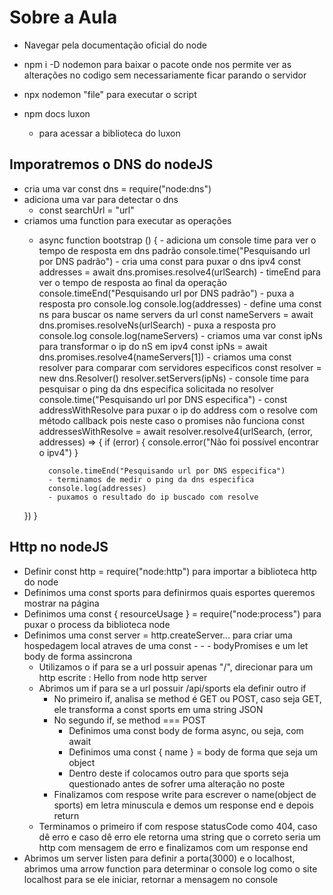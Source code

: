 # Sobre a Aula
- Navegar pela documentação oficial do node
- npm i -D nodemon para baixar o pacote onde nos permite ver as alterações no codigo sem necessariamente ficar parando o servidor
- npx nodemon "file" para executar o script

- npm docs luxon 
    - para acessar a biblioteca do luxon

## Imporatremos o DNS do nodeJS
- cria uma var const dns = require("node:dns")
- adiciona uma var para detectar o dns
    - const searchUrl = "url"
- criamos uma function para executar as operações
    - async function bootstrap () {
            - adiciona um console time para ver o tempo de resposta em dns padrão
        console.time("Pesquisando url por DNS padrão")
            - cria uma const para puxar o dns ipv4
        const addresses = await dns.promises.resolve4(urlSearch)
            - timeEnd para ver o tempo de resposta ao final da operação
        console.timeEnd("Pesquisando url por DNS padrão")
            - puxa a resposta pro console.log
        console.log(addresses)
            - define uma const ns para buscar os name servers da url
        const nameServers = await dns.promises.resolveNs(urlSearch)
            - puxa a resposta pro console.log
        console.log(nameServers)
            - criamos uma var const ipNs para transformar o ip do nS em ipv4
        const ipNs = await dns.promises.resolve4(nameServers[1])
            - criamos uma const resolver para comparar com servidores especificos
        const resolver = new dns.Resolver()
        resolver.setServers(ipNs)
            - console time para pesquisar o ping da dns especifica solicitada no resolver
        console.time("Pesquisando url por DNS especifica")
            - const addressWithResolve para puxar o ip do address com o resolve com método callback pois neste caso o promises não funciona
        const addressesWithResolve = await resolver.resolve4(urlSearch, (error, addresses) => {
            if (error) { 
                console.error("Não foi possível encontrar o ipv4")
            }
        
            console.timeEnd("Pesquisando url por DNS especifica")
            - terminamos de medir o ping da dns especifica
            console.log(addresses)
            - puxamos o resultado do ip buscado com resolve
    })
}


## Http no nodeJS
- Definir const http = require("node:http") para importar a biblioteca http do node
- Definimos uma const sports para definirmos quais esportes queremos mostrar na página
- Definimos uma const { resourceUsage } = require("node:process") para puxar o process da biblioteca node
- Definimos uma const server = http.createServer... para criar uma hospedagem local atraves de uma const - - - bodyPromises e um let body de forma assincrona
    - Utilizamos o if para se a url possuir apenas "/", direcionar para um http escrite : Hello from node http server
    - Abrimos um if para se a url possuir /api/sports ela definir outro if
        - No primeiro if, analisa se method é GET ou POST, caso seja GET, ele transforma a const sports em uma string JSON
        - No segundo if, se method === POST
            - Definimos uma const body de forma async, ou seja, com await
            - Definimos uma const { name }  = body de forma que seja um object
            - Dentro deste if colocamos outro para que sports seja questionado antes de sofrer uma alteração no poste
        - Finalizamos com respose write para escrever o name(object de sports) em letra minuscula e demos um response end e depois return
    - Terminamos o primeiro if com respose statusCode como 404, caso dê erro e caso dê erro ele retorna uma string que o correto seria um http com mensagem de erro e finalizamos com um response end
- Abrimos um server listen para definir a porta(3000) e o localhost, abrimos uma arrow function para determinar o console log como o site localhost para se ele iniciar, retornar a mensagem no console
